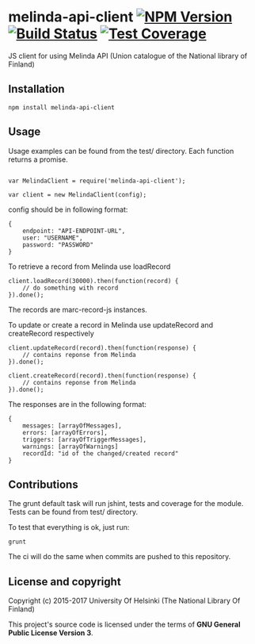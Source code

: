 # melinda-api-client [![NPM Version](https://img.shields.io/npm/v/@natlibfi/melinda-api-client.svg)](https://npmjs.org/package/melinda-api-client) [![Build Status](https://travis-ci.org/NatLibFi/melinda-api-client.svg)](https://travis-ci.org/NatLibFi/melinda-api-client) [![Test Coverage](https://codeclimate.com/github/NatLibFi/melinda-api-client/badges/coverage.svg)](https://codeclimate.com/github/NatLibFi/melinda-api-client/coverage)

JS client for using Melinda API (Union catalogue of the National library of Finland)


## Installation

```
npm install melinda-api-client
```

## Usage

Usage examples can be found from the test/ directory. Each function returns a promise.

```

var MelindaClient = require('melinda-api-client');

var client = new MelindaClient(config);

```

config should be in following format:
```
{
	endpoint: "API-ENDPOINT-URL",
	user: "USERNAME",
	password: "PASSWORD"
}
```


To retrieve a record from Melinda use loadRecord
```
client.loadRecord(30000).then(function(record) {
	// do something with record
}).done();

```
The records are marc-record-js instances.



To update or create a record in Melinda use updateRecord and createRecord respectively
```
client.updateRecord(record).then(function(response) {
	// contains reponse from Melinda
}).done();

client.createRecord(record).then(function(response) {
	// contains reponse from Melinda
}).done();

```

The responses are in the following format:

```
{
	messages: [arrayOfMessages],
	errors: [arrayOfErrors],
	triggers: [arrayOfTriggerMessages],
	warnings: [arrayOfWarnings]
	recordId: "id of the changed/created record"
}
```

## Contributions

The grunt default task will run jshint, tests and coverage for the module. Tests can be found from test/ directory.

To test that everything is ok, just run:
```
grunt
```

The ci will do the same when commits are pushed to this repository.

## License and copyright

Copyright (c) 2015-2017 University Of Helsinki (The National Library Of Finland)

This project's source code is licensed under the terms of **GNU General Public License Version 3**.
